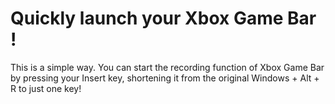 # Quickly launch your Xbox Game Bar  !
This is a simple way. You can start the recording function of Xbox Game Bar by pressing your Insert key, shortening it from the original Windows + Alt + R to just one key!
